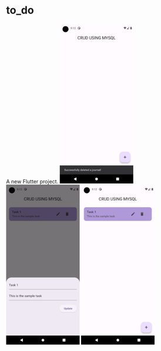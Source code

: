 # to_do

A new Flutter project.
<img src="Screenshot_17.png" alt="Screenshot" width="200"/>
<img src="Screenshot_170.png" alt="Screenshot" width="200"/>
<img src="Screenshot_1703.png" alt="Screenshot" width="200"/>
